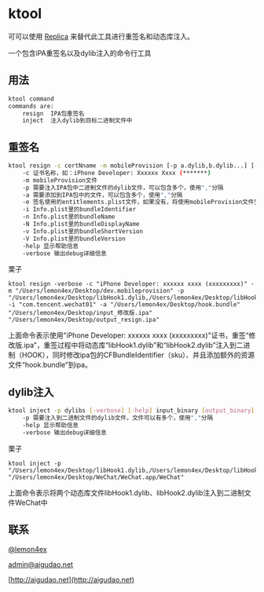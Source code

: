 # ktool
可可以使用 [Replica](https://github.com/lemon4ex/Replica) 来替代此工具进行重签名和动态库注入。

一个包含iPA重签名以及dylib注入的命令行工具

## 用法

```bash
ktool command
commands are:
	resign	IPA包重签名
	inject	注入dylib到目标二进制文件中
```

## 重签名

```bash
ktool resign -c certNname -m mobileProvision [-p a.dylib,b.dylib...] [-a a.dylib,b.dylib...] [-e entitlements.plist] [-i bundleIdentifier] [-n bundleName] [-N bundleDisplayName] [-v bundleShortVersion] [-V bundleVersion] [-verbose] [-help] input_file output_file
	-c 证书名称，如：iPhone Developer: Xxxxxx Xxxx (*******)
	-m mobileProvision文件
	-p 需要注入IPA包中二进制文件的dylib文件，可以包含多个，使用","分隔
	-a 需要添加到IPA包中的文件，可以包含多个，使用","分隔
	-e 签名使用的entitlements.plist文件，如果没有，将使用mobileProvision文件生成
	-i Info.plist里的bundleIdentifier
	-n Info.plist里的bundleName
	-N Info.plist里的bundleDisplayName
	-v Info.plist里的bundleShortVersion
	-V Info.plist里的bundleVersion
	-help 显示帮助信息
	-verbose 输出debug详细信息
```
栗子
```
ktool resign -verbose -c "iPhone Developer: xxxxxx xxxx (xxxxxxxxx)" -m "/Users/lemon4ex/Desktop/dev.mobileprovision" -p "/Users/lemon4ex/Desktop/libHook1.dylib,/Users/lemon4ex/Desktop/libHook2.dylib" -i "com.tencent.wechat01" -a "/Users/lemon4ex/Desktop/hook.bundle" "/Users/lemon4ex/Desktop/input_修改版.ipa" "/Users/lemon4ex/Desktop/output_resign.ipa"
```
上面命令表示使用"iPhone Developer: xxxxxx xxxx (xxxxxxxxx)"证书，重签“修改版.ipa”，重签过程中将动态库“libHook1.dylib”和“libHook2.dylib”注入到二进制（HOOK），同时修改ipa包的CFBundleIdentifier（sku）、并且添加额外的资源文件“hook.bundle”到ipa。

## dylib注入

```bash
ktool inject -p dylibs [-verbose] [-help] input_binary [output_binary]
    -p 需要注入到二进制文件的dylib文件，文件可以有多个，使用","分隔
	-help 显示帮助信息
	-verbose 输出debug详细信息
```
栗子
```
ktool inject -p "/Users/lemon4ex/Desktop/libHook1.dylib,/Users/lemon4ex/Desktop/libHook2.dylib" "/Users/lemon4ex/Desktop/WeChat/WeChat.app/WeChat"
```
上面命令表示将两个动态库文件libHook1.dylib、libHook2.dylib注入到二进制文件WeChat中
## 联系
[@lemon4ex](http://weibo.com/lemon4ex)

[admin@aigudao.net](mailto:admin@aigudao.net)

[http://aigudao.net](http://aigudao.net)
